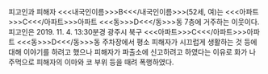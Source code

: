 피고인과 피해자 <<<내국인이름>>>B<<</내국인이름>>>(52세, 여)는 <<<아파트>>>C<<</아파트>>>아파트 <<<동>>>D<<</동>>>동 7층에 거주하는 이웃이다.
피고인은 2019. 11. 4. 13:30분경 광주시 북구 <<<아파트>>>C<<</아파트>>>아파트 <<<동>>>D<<</동>>>동 주차장에서 평소 피해자가 시끄럽게 생활하는 것 등에 대해 이야기를 하려고 했으나 피해자가 파출소에 신고하려고 하였다는 이유로 화가 나 주먹으로 피해자의 이마와 코 부위 등을 때려 폭행하였다.